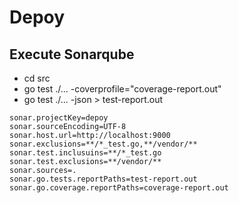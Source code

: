 # Depoy

## Execute Sonarqube

- cd src
- go test ./... -coverprofile="coverage-report.out"
- go test ./... -json > test-report.out

```properties
sonar.projectKey=depoy
sonar.sourceEncoding=UTF-8
sonar.host.url=http://localhost:9000
sonar.exclusions=**/*_test.go,**/vendor/**
sonar.test.inclusuins=**/*_test.go
sonar.test.exclusions=**/vendor/**
sonar.sources=.
sonar.go.tests.reportPaths=test-report.out
sonar.go.coverage.reportPaths=coverage-report.out
```
